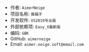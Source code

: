 
* 作者: `AimerNeige`
* 项目名称: `推箱子`
* 开发软件: `VS2019专业版`
* 外部依赖项: `Easy_X最新版`
* 编码: `GBK`
* GitHub: `aimerneige`
* Email: `aimer.neige.soft@email.com`
